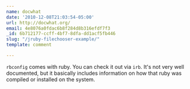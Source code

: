 ```yaml
---
name: docwhat
date: '2010-12-08T21:03:54-05:00'
url: http://docwhat.org/
email: 4e8076a0fdac6b8f284d8b316efdf7f3
_id: 6b712177-ccff-4bf7-8dfa-dd1acf5fb446
slug: "/jruby-filechooser-example/"
template: comment

---
```


<code>rbconfig</code> comes with ruby.  You can check it out via <code>irb</code>.  It's not very well documented, but it basically includes information on how that ruby was compiled or installed on the system.
